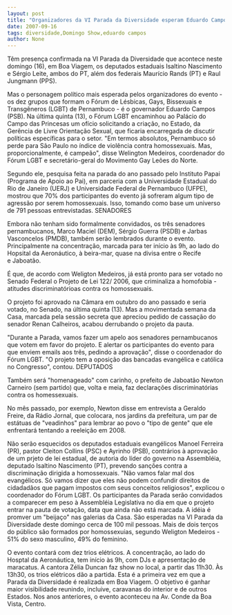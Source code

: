 ```yaml
---
layout: post
title: "Organizadores da VI Parada da Diversidade esperam Eduardo Campos neste domingo"
date: 2007-09-16
tags: diversidade,Domingo Show,eduardo campos
author: None
---
```

T&ecirc;m presen&ccedil;a confirmada na VI Parada da Diversidade que acontece neste domingo (16), em Boa Viagem, os deputados estaduais Isaltino Nascimento e S&eacute;rgio Leite, ambos do PT, al&eacute;m dos federais Maur&iacute;cio Rands (PT) e Raul Jungmann (PPS). 

Mas o personagem pol&iacute;tico mais esperada pelos organizadores do evento - os dez grupos que formam o F&oacute;rum de L&eacute;sbicas, Gays, Bissexuais e Transg&ecirc;neros (LGBT) de Pernambuco - &eacute; o governador Eduardo Campos (PSB). 
Na &uacute;ltima quinta (13), o F&oacute;rum LGBT encaminhou ao Pal&aacute;cio do Campo das Princesas um of&iacute;cio solicitando a cria&ccedil;&atilde;o, no Estado, da Ger&ecirc;ncia de Livre Orienta&ccedil;&atilde;o Sexual, que ficaria encarregada de discutir pol&iacute;ticas espec&iacute;ficas para o setor. 
&quot;Em termos absolutos, Pernambuco s&oacute; perde para S&atilde;o Paulo no &iacute;ndice de viol&ecirc;ncia contra homossexuais. Mas, proporcionalmente, &eacute; campe&atilde;o&quot;, disse Welington Medeiros, coordenador do F&oacute;rum LGBT e secret&aacute;rio-geral do Movimento Gay Le&otilde;es do Norte. 

Segundo ele, pesquisa feita na parada do ano passado pelo Instituto Papai (Programa de Apoio ao Pai), em parceria com a Universidade Estadual do Rio de Janeiro (UERJ) e&nbsp;Universidade Federal de Pernambuco (UFPE), mostrou que 70% dos participantes do evento j&aacute; sofreram algum tipo de agress&atilde;o por serem homossexuais. Isso, tomando como base um&nbsp;universo de 791 pessoas entrevistadas. 
SENADORES 

Embora n&atilde;o tenham sido formalmente convidados, os tr&ecirc;s senadores pernambucanos, Marco Maciel (DEM), S&eacute;rgio Guerra (PSDB) e Jarbas Vasconcelos (PMDB), tamb&eacute;m ser&atilde;o lembrados durante o evento. Principalmente na concentra&ccedil;&atilde;o, marcada para ter in&iacute;cio &agrave;s 9h, ao lado do Hopsital da Aeron&aacute;utico, &agrave; beira-mar, quase na divisa entre o Recife e&nbsp;Jaboat&atilde;o. 

&Eacute; que, de acordo com Weligton Medeiros, j&aacute; est&aacute; pronto para ser votado no Senado Federal o Projeto de Lei 122/ 2006, que criminaliza a homofobia - atitudes discriminat&oacute;rioas contra os homossexuais. 

O projeto foi aprovado na C&acirc;mara em outubro do ano passado e seria votado, no Senado, na &uacute;ltima quinta (13). Mas a movimentada semana da Casa, marcada pela sess&atilde;o secreta que apreciou pedido de cassa&ccedil;&atilde;o do senador Renan Calheiros, acabou derrubando o projeto da pauta. 

&quot;Durante a Parada, vamos fazer um apelo aos senadores pernambucanos que votem em favor do projeto. E alertar os participantes do evento para que enviem emails aos tr&ecirc;s, pedindo a aprova&ccedil;&atilde;o&quot;, disse o coordenador do F&oacute;rum LGBT. &quot;O projeto tem a oposi&ccedil;&atilde;o das bancadas evang&eacute;lica e cat&oacute;lica no Congresso&quot;, contou. 
DEPUTADOS 

Tamb&eacute;m ser&aacute;&nbsp;&quot;homenageado&quot; com carinho,&nbsp;o prefeito de Jaboat&atilde;o Newton 
Carneiro (sem partido) que, volta e meia, faz declara&ccedil;&otilde;es discriminat&oacute;rias contra os homessexuais. 

No m&ecirc;s passado, por exemplo, Newton disse em entrevista a Geraldo Freire, da R&aacute;dio Jornal, que colocara, nos jardins da prefeitura, um par de est&aacute;tuas de &quot;veadinhos&quot; para lembrar ao povo o &quot;tipo de gente&quot; que ele enfrentar&aacute;&nbsp;tentando a reelei&ccedil;&atilde;o em 2008. 

N&atilde;o ser&atilde;o esquecidos os deputados estaduais evang&eacute;licos Manoel Ferreira (PR), pastor Cleiton Collins (PSC) e Ayrinho (PSB), contr&aacute;rios &agrave; aprova&ccedil;&atilde;o de um prjeto de lei estadual, de autoria do l&iacute;der do governo na Assembl&eacute;ia, deputado Isaltino Nascimento (PT), prevendo san&ccedil;&otilde;es contra a discrimina&ccedil;&atilde;o dirigida a homossexuais. 
&quot;N&atilde;o vamos falar mal dos evang&eacute;licos. S&oacute; vamos dizer que eles n&atilde;o podem confundir direitos de cidadad&atilde;os que pagam impostos com seus conceitos religiosos&quot;, explicou o coordenador do F&oacute;rum LGBT. 
Os participantes da Parada ser&atilde;o convidados a comparecer em peso &agrave; Assembl&eacute;ia 
Legislativa no dia em que o projeto entrar na pauta de vota&ccedil;&atilde;o, data que ainda n&atilde;o est&aacute; marcada. A id&eacute;ia &eacute; promver um &quot;beija&ccedil;o&quot; nas galerias da Casa. 
S&atilde;o esperadas na VI Parada da Diversidade deste domingo cerca de 100 mil pessoas. Mais de dois ter&ccedil;os do p&uacute;blico s&atilde;o formados por homossexuias, segundo Weligton Medeiros - 51% do sexo masculino, 49% do feminino. 

O evento contar&aacute; com dez trios el&eacute;tricos.&nbsp;A concentra&ccedil;&atilde;o, ao lado do Hosptal da Aeron&aacute;utica, tem in&iacute;cio &agrave;s 9h, com DJs e apresenta&ccedil;&atilde;o de maracatus.&nbsp;A cantora Z&eacute;lia Duncan faz show no local, a partir das 11h30. &Agrave;s 13h30, os trios el&eacute;tricos d&atilde;o a partida. 
Esta &eacute; a primeira vez em que a Parada da Diversidade &eacute; realizada em Boa Viagem. O objetivo &eacute;&nbsp;ganhar maior visibilidade reunindo, incluive, caravanas do interior e de outros Estados. Nos anos anteriores, o evento aconteceu na Av. Conde da Boa Vista, Centro.  